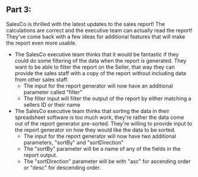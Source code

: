 ## Part 3:

SalesCo is thrilled with the latest updates to the sales report! The calculations are correct and the executive team can actually read the report! They've come back with a few ideas for additional features that will make the report even more usable.
- The SalesCo executive team thinks that it would be fantastic if they could do some filtering of the data when the report is generated. They want to be able to filter the report on the Seller, that way they can provide the sales staff with a copy of the report without including data from other sales staff.
	- The input for the report generator will now have an additional parameter called "filter"
	- The filter input will filter the output of the report by either matching a sellers ID or their name
- The SalesCo executive team thinks that sorting the data in their spreadsheet software is too much work, they're rather the data come out of the report generator pre-sorted. They're willing to provide input to the report generator on how they would like the data to be sorted.
	- The input for the report generator will now have two additional parameters, "sortBy" and "sortDirection"
	- The "sortBy" parameter will be a name of any of the fields in the report output.
	- The "sortDirection" parameter will be with "asc" for ascending order or "desc" for descending order.
